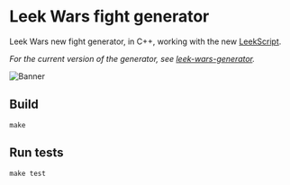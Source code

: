 # Leek Wars fight generator

Leek Wars new fight generator, in C++, working with the new [LeekScript](https://github.com/leek-wars/leekscript-next).

*For the current version of the generator, see [leek-wars-generator](https://github.com/leek-wars/leek-wars-generator-next).*

![Banner](https://github.com/leek-wars/leek-wars-generator-next/blob/master/banner.jpg)


## Build
```
make
```

## Run tests
```
make test
```
